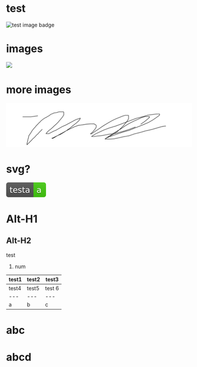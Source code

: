 # test
![test image badge](https://img.shields.io/badge/testA-abc-brightgreen.svg)

# images
![](https://user-images.githubusercontent.com/13199292/28075744-bfdc3008-669f-11e7-84b5-a0f3d405fec9.png)

# more images
![](https://github.com/JingwangTeh/test/blob/master/image/test1.png)

# svg?
![](https://github.com/JingwangTeh/test/blob/master/image/testa-a-brightgreen.svg)

Alt-H1
======

Alt-H2
------


test
1. num


test1 | test2 | test3
--- | --- | ---
test4 | test5 | test 6
--- | --- | ---
a | b | c

abc
===

abcd
==
